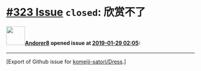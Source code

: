 # [\#323 Issue](https://github.com/komeiji-satori/Dress/issues/323) `closed`: 欣赏不了

#### <img src="https://avatars.githubusercontent.com/u/46469649?v=4" width="50">[Andorer8](https://github.com/Andorer8) opened issue at [2019-01-29 02:05](https://github.com/komeiji-satori/Dress/issues/323):






-------------------------------------------------------------------------------



[Export of Github issue for [komeiji-satori/Dress](https://github.com/komeiji-satori/Dress).]
